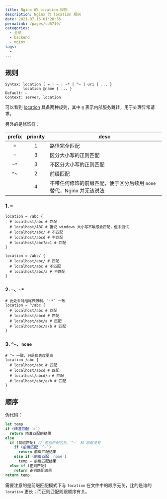 ```yaml
---
title: Nginx 的 location 规则
description: Nginx 的 location 规则
date: 2021-07-16 01:28:36
permalink: /pages/cd5719/
categories: 
  - 全部
  - backend
  - nginx
tags: 
  - 
---
```


## 规则

```nginx
Syntax:	location [ = | ~ | ~* | ^~ ] uri { ... }
		location @name { ... }
Default: —
Context: server, location
```

可以看到 [location](https://nginx.org/en/docs/http/ngx_http_core_module.html#location) 具备两种规则，其中 `@` 表示内部服务跳转，用于处理异常请求。

另外的是修饰符：

| prefix | priority | desc                                                         |
| :----: | :------: | ------------------------------------------------------------ |
|  `=`   |    1     | 路径完全匹配                                                 |
|  `~`   |    3     | 区分大小写的正则匹配                                         |
|  `~*`  |    3     | 不区分大小写的正则匹配                                       |
|   ^~   |    2     | 前缀匹配                                                     |
|        |    4     | 不带任何修饰的前缀匹配，便于区分后续用 `none` 替代，Nginx 并无该说法 |

### 1. `=`

```nginx
location = /abc {
  # localhost/abc # 匹配
  # localhost/ABC # 据说 windows 大小写不敏感会匹配，但未测试
  # localhost/abc/ # 不匹配
  # localhost/abcd # 不匹配
  # localhost/abc?a=1 # 匹配
}

location = /abc/ {
  # localhost/abc/ # 匹配
  # localhost/abc # 不匹配
  # localhost/abc/a # 不匹配
}
```

### 2. `~`、`~*`

```nginx
# 此处未对结尾做限制，`~*` 一致
location ~ ^/abc {
  # localhost/abc # 匹配
  # localhost/abcd # 匹配
  # localhost/abc/a # 匹配
  # localhost/abc/a/b # 匹配
}
```

### 3. `^~`、`none`

```nginx
# ^~ 一致，只是优先度更高
location /abc {
  # localhost/abc # 匹配
  # localhost/abcd # 匹配
  # localhost/abcd/a # 匹配
  # localhost/abc/a/b # 匹配
}
```



## 顺序

伪代码：

```js
let temp
if (精准匹配 `=`)
  return 精准匹配的结果
else
  if (前缀匹配) // 前缀匹配包括 `^~` 和 啥都没有
    if (前缀匹配 `^~`)
      return 前缀匹配结果
    else if (前缀匹配 `none`)
      temp = 前缀匹配结果
  else if (正则匹配)
    return 正则匹配结果
return temp
```

需要注意的是前缀匹配模式下与 `location` 在文件中的顺序无关，比的是谁的 `location` 更长；而正则匹配则跟顺序有关。